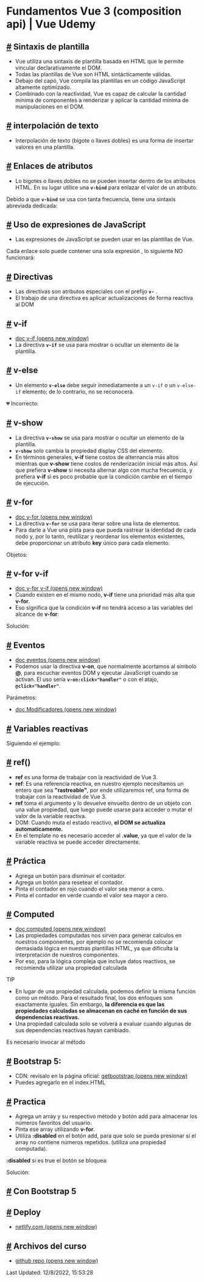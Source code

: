 # Fundamentos Vue 3 (composition api) | Vue Udemy
[#](#sintaxis-de-plantilla) Sintaxis de plantilla
-------------------------------------------------

*   Vue utiliza una sintaxis de plantilla basada en HTML que le permite vincular declarativamente el DOM.
*   Todas las plantillas de Vue son HTML sintácticamente válidas.
*   Debajo del capó, Vue compila las plantillas en un código JavaScript altamente optimizado.
*   Combinado con la reactividad, Vue es capaz de calcular la cantidad mínima de componentes a renderizar y aplicar la cantidad mínima de manipulaciones en el DOM.

[#](#interpolacion-de-texto) interpolación de texto
---------------------------------------------------

*   Interpolación de texto (bigote o llaves dobles) es una forma de insertar valores en una plantilla.

[#](#enlaces-de-atributos) Enlaces de atributos
-----------------------------------------------

*   Lo bigotes o llaves dobles no se pueden insertar dentro de los atributos HTML. En su lugar utilice una **`v-bind`** para enlazar el valor de un atributo.

Debido a que **`v-bind`** se usa con tanta frecuencia, tiene una sintaxis abreviada dedicada:

[#](#uso-de-expresiones-de-javascript) Uso de expresiones de JavaScript
-----------------------------------------------------------------------

*   Las expresiones de JavaScript se pueden usar en las plantillas de Vue.

Cada enlace solo puede contener una sola expresión , lo siguiente NO funcionará:

[#](#directivas) Directivas
---------------------------

*   Las directivas son atributos especiales con el prefijo **`v-`** .
*   El trabajo de una directiva es aplicar actualizaciones de forma reactiva al DOM

[#](#v-if) v-if
---------------

*   [doc v-if (opens new window)](https://vuejs.org/guide/essentials/conditional.html)
*   La directiva **`v-if`** se usa para mostrar o ocultar un elemento de la plantilla.

[#](#v-else) v-else
-------------------

*   Un elemento **`v-else`** debe seguir inmediatamente a un `v-if` o un `v-else-if` elemento; de lo contrario, no se reconocerá.

💔 Incorrecto:

[#](#v-show) v-show
-------------------

*   La directiva **`v-show`** se usa para mostrar o ocultar un elemento de la plantilla.
*   **`v-show`** solo cambia la propiedad display CSS del elemento.
*   En términos generales, **v-if** tiene costos de alternancia más altos mientras que **v-show** tiene costos de renderización inicial más altos. Así que prefiera **v-show** si necesita alternar algo con mucha frecuencia, y prefiera **v-if** si es poco probable que la condición cambie en el tiempo de ejecución.

[#](#v-for) v-for
-----------------

*   [doc v-for (opens new window)](https://vuejs.org/guide/essentials/list.html)
*   La directiva **`v-for`** se usa para iterar sobre una lista de elementos.
*   Para darle a Vue una pista para que pueda rastrear la identidad de cada nodo y, por lo tanto, reutilizar y reordenar los elementos existentes, debe proporcionar un atributo **key** único para cada elemento.

Objetos:

[#](#v-for-v-if) v-for v-if
---------------------------

*   [doc v-for v-if (opens new window)](https://vuejs.org/guide/essentials/list.html#v-for-with-v-if)
*   Cuando existen en el mismo nodo, **v-if** tiene una prioridad más alta que **v-for**.
*   Eso significa que la condición **v-if** no tendrá acceso a las variables del alcance de **v-for**:

Solución:

[#](#eventos) Eventos
---------------------

*   [doc eventos (opens new window)](https://vuejs.org/guide/essentials/event-handling.html)
*   Podemos usar la directiva **v-on**, que normalmente acortamos al símbolo **@**, para escuchar eventos DOM y ejecutar JavaScript cuando se activan. El uso sería **`v-on:click="handler"`** o con el atajo, **`@click="handler"`**.

Parámetros:

*   [doc Modificadores (opens new window)](https://vuejs.org/guide/essentials/event-handling.html#event-modifiers)

[#](#variables-reactivas) Variables reactivas
---------------------------------------------

Siguiendo el ejemplo:

[#](#ref) ref()
---------------

*   **ref** es una forma de trabajar con la reactividad de Vue 3.
*   **ref**: Es una referencia reactiva, en nuestro ejemplo necesitamos un entero que sea **"rastreable"**, por ende utilizaremos ref, una forma de trabajar con la reactividad de Vue 3.
*   **ref** toma el argumento y lo devuelve envuelto dentro de un objeto con una value propiedad, que luego puede usarse para acceder o mutar el valor de la variable reactiva.
*   DOM: Cuando muta el estado reactivo, **el DOM se actualiza automaticamente.**
*   En el template no es necesario acceder al **.value**, ya que el valor de la variable reactiva se puede acceder directamente.

[#](#practica) Práctica
-----------------------

*   Agrega un botón para disminuir el contador.
*   Agrega un botón para resetear el contador.
*   Pinta el contador en rojo cuando el valor sea menor a cero.
*   Pinta el contador en verde cuando el valor sea mayor a cero.

[#](#computed) Computed
-----------------------

*   [doc computed (opens new window)](https://vuejs.org/guide/essentials/computed.html)
*   Las propiedades computadas nos sirven para generar calculos en nuestros componentes, por ejemplo no se recomienda colocar demasiada lógica en nuestras plantillas HTML, ya que dificulta la interpretación de nuestros componentes.
*   Por eso, para la lógica compleja que incluye datos reactivos, se recomienda utilizar una propiedad calculada

TIP

*   En lugar de una propiedad calculada, podemos definir la misma función como un método. Para el resultado final, los dos enfoques son exactamente iguales. Sin embargo, **la diferencia es que las propiedades calculadas se almacenan en caché en función de sus dependencias reactivas.**
*   Una propiedad calculada solo se volverá a evaluar cuando algunas de sus dependencias reactivas hayan cambiado.

Es necesario invocar al método

[#](#bootstrap-5) Bootstrap 5:
------------------------------

*   CDN: revísalo en la página oficial: [getbootstrap (opens new window)](https://getbootstrap.com/)
*   Puedes agregarlo en el index.HTML

[#](#practica-2) Practica
-------------------------

*   Agrega un array y su respectivo método y botón add para almacenar los números favoritos del usuario.
*   Pinta ese array utilizando **v-for**.
*   Utiliza **:disabled** en el botón add, para que solo se pueda presionar si el array no contiene números repetidos. (utiliza una propiedad computada).

**:disabled** si es true el botón se bloquea:

Solución:

[#](#con-bootstrap-5) Con Bootstrap 5
-------------------------------------

[#](#deploy) Deploy
-------------------

*   [netlify.com (opens new window)](https://www.netlify.com/)

[#](#archivos-del-curso-2) Archivos del curso
---------------------------------------------

*   [github repo (opens new window)](https://github.com/bluuweb/mi-primer-proyecto-con-vu3)

Last Updated: 12/8/2022, 15:53:28